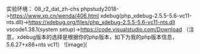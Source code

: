 实验环境：
08_r2_dat_zh-chs
phpstudy2018->https://www.xp.cn/wenda/406.html
xdebug(php_xdebug-2.5.5-5.6-vc11-nts.dll)->https://xdebug.org/files/php_xdebug-2.5.5-5.6-vc11-nts.dll
vscode1.38.1(system setup)->https://code.visualstudio.com/Download
（注意，xdebug版本的选择是根据你的php版本，如下为我的php版本信息，5.6.27+x86+nts vc11）
![image](
